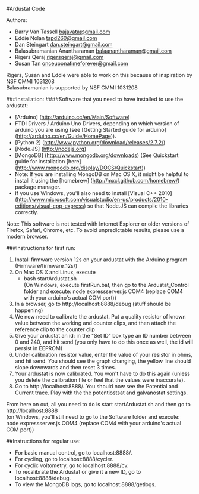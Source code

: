 #Ardustat Code

Authors:

- Barry Van Tassell <bajavata@gmail.com>
- Eddie Nolan <tapd260@gmail.com>
- Dan Steingart <dan.steingart@gmail.com>
- Balasubramanian Anantharaman <balaanantharaman@gmail.com>
- Rigers Qeraj <rigersqeraj@gmail.com>
- Susan Tan <onceuponatimeforever@gmail.com>

Rigers, Susan and Eddie were able to work on this because of inspiration by NSF CMMI 1031208  
Balasubramanian is supported by NSF CMMI 1031208

###Installation:
####Software that you need to have installed to use the ardustat:
- [Arduino] (http://arduino.cc/en/Main/Software)
- FTDI Drivers / Arduino Uno Drivers, depending on which version of arduino you are using (see [Getting Started guide for 
arduino] (http://arduino.cc/en/Guide/HomePage)).
- [Python 2] (http://www.python.org/download/releases/2.7.2/)
- [Node.JS] (http://nodejs.org)
- [MongoDB] (http://www.mongodb.org/downloads) (See Quickstart guide for installation [here] (http://www.mongodb.org/display/DOCS/Quickstart))
- Note: If you are installing MongoDB on Mac OS X, it might be helpful to install it using the [homebrew] (http://mxcl.github.com/homebrew/) package manager.
- If you use Windows, you'll also need to install [Visual C++ 2010] (http://www.microsoft.com/visualstudio/en-us/products/2010-editions/visual-cpp-express) so that Node.JS can compile the libraries correctly.

Note: This software is not tested with Internet Explorer or older versions of Firefox, Safari, Chrome, etc. To avoid unpredictable results, please use a modern browser.
	
###Instructions for first run:
1. Install firmware version 12s on your ardustat with the Arduino program (Firmware/firmware\_12s/)
2. On Mac OS X and Linux, execute
	- bash startArdustat.sh
<br> (On Windows, execute firstRun.bat, then go to the Ardustat\_Control folder and execute: node expressserver.js COM4 (replace COM4 with your arduino's actual COM port))
3. In a browser, go to http://localhost:8888/debug
	(stuff should be happening)
4. We now need to calibrate the ardustat.  Put a quality resistor of known value between the working and counter clips, and then attach the reference clip to the counter clip
5. Give your ardustat an id: in the "Set ID" box type an ID number between 0 and 240, and hit send (you only have to do this once as well, the id will persist in EEPROM)
6. Under calibration resistor value, enter the value of your resistor in ohms, and hit send. You should see the graph changing, the yellow line should slope downwards and then reset 3 times. 
7. Your ardustat is now calibrated.  You won't have to do this again (unless you delete the calibration file or feel that the values were inaccurate). 
8. Go to http://localhost:8888/. You should now see the Potential and Current trace. Play with the the potentiostsat and galvanostat settings.

From here on out, all you need to do is start startArdustat.sh and then go to http://localhost:8888
<br> (on Windows, you'll still need to go to the Software folder and execute: node expressserver.js COM4 (replace COM4 with your arduino's actual COM port))

##Instructions for regular use:
- For basic manual control, go to localhost:8888/.
- For cycling, go to localhost:8888/cycler.
- For cyclic voltometry, go to localhost:8888/cv.
- To recalibrate the Ardustat or give it a new ID, go to localhost:8888/debug.
- To view the MongoDB logs, go to localhost:8888/getlogs.

